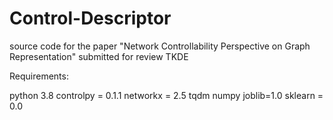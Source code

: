 # Control-Descriptor
source code for the paper "Network Controllability Perspective on Graph Representation" submitted for review TKDE

Requirements:

python 3.8 controlpy = 0.1.1 networkx = 2.5 tqdm numpy joblib=1.0 sklearn = 0.0

